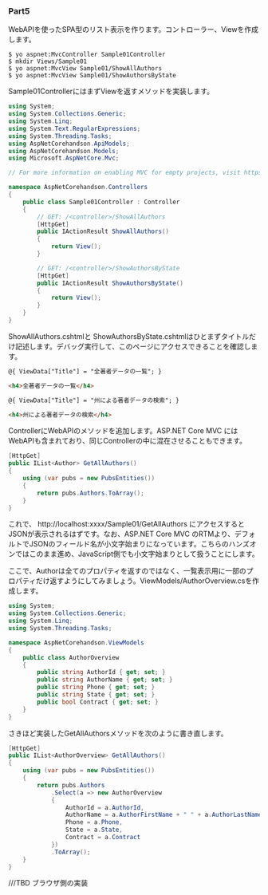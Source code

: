 ### Part5

WebAPIを使ったSPA型のリスト表示を作ります。コントローラー、Viewを作成します。

```
$ yo aspnet:MvcController Sample01Controller
$ mkdir Views/Sample01
$ yo aspnet:MvcView Sample01/ShowAllAuthors
$ yo aspnet:MvcView Sample01/ShowAuthorsByState
```

Sample01ControllerにはまずViewを返すメソッドを実装します。

```cs
using System;
using System.Collections.Generic;
using System.Linq;
using System.Text.RegularExpressions;
using System.Threading.Tasks;
using AspNetCorehandson.ApiModels;
using AspNetCorehandson.Models;
using Microsoft.AspNetCore.Mvc;

// For more information on enabling MVC for empty projects, visit https://go.microsoft.com/fwlink/?LinkID=397860

namespace AspNetCorehandson.Controllers
{
    public class Sample01Controller : Controller
    {
        // GET: /<controller>/ShowAllAuthors
        [HttpGet]
        public IActionResult ShowAllAuthors()
        {
            return View();
        }

        // GET: /<controller>/ShowAuthorsByState
        [HttpGet]
        public IActionResult ShowAuthorsByState()
        {
            return View();
        }
    }
}
```

ShowAllAuthors.cshtmlと ShowAuthorsByState.cshtmlはひとまずタイトルだけ記述します。デバッグ実行して、このページにアクセスできることを確認します。

```html
@{ ViewData["Title"] = "全著者データの一覧"; }

<h4>全著者データの一覧</h4>
```

```html
@{ ViewData["Title"] = "州による著者データの検索"; }

<h4>州による著者データの検索</h4>
```

ControllerにWebAPIのメソッドを追加します。ASP.NET Core MVC にはWebAPIも含まれており、同じControllerの中に混在させることもできます。

```cs
[HttpGet]
public IList<Author> GetAllAuthors()
{
    using (var pubs = new PubsEntities())
    {
        return pubs.Authors.ToArray();
    }
}
```

これで、 http://localhost:xxxx/Sample01/GetAllAuthors にアクセスするとJSONが表示されるはずです。なお、ASP.NET Core MVC のRTMより、デフォルトでJSONのフィールド名が小文字始まりになっています。こちらのハンズオンではこのまま進め、JavaScript側でも小文字始まりとして扱うことにします。

ここで、Authorは全てのプロパティを返すのではなく、一覧表示用に一部のプロパティだけ返すようにしてみましょう。ViewModels/AuthorOverview.csを作成します。

```cs
using System;
using System.Collections.Generic;
using System.Linq;
using System.Threading.Tasks;

namespace AspNetCorehandson.ViewModels
{
    public class AuthorOverview
    {
        public string AuthorId { get; set; }
        public string AuthorName { get; set; }
        public string Phone { get; set; }
        public string State { get; set; }
        public bool Contract { get; set; }
    }
}
```

さきほど実装したGetAllAuthorsメソッドを次のように書き直します。

```cs
[HttpGet]
public IList<AuthorOverview> GetAllAuthors()
{
    using (var pubs = new PubsEntities())
    {
        return pubs.Authors
            .Select(a => new AuthorOverview
            {
                AuthorId = a.AuthorId,
                AuthorName = a.AuthorFirstName + " " + a.AuthorLastName,
                Phone = a.Phone,
                State = a.State,
                Contract = a.Contract
            })
            .ToArray();
    }
}
```

///TBD ブラウザ側の実装